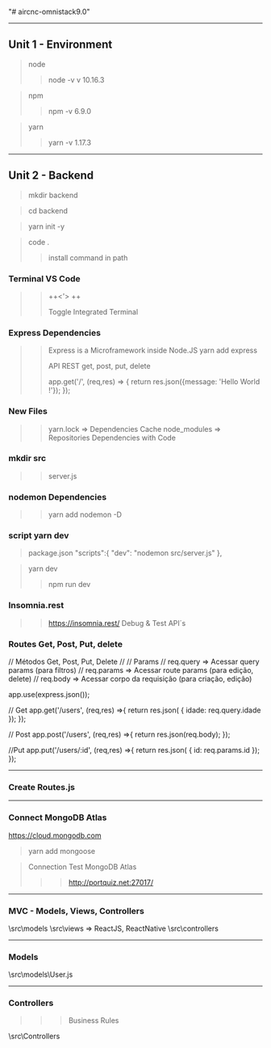 "# aircnc-omnistack9.0"

---
## Unit 1 - Environment

> node
>> node -v
>> v 10.16.3

> npm
>> npm -v
>> 6.9.0

> yarn
>> yarn -v
>> 1.17.3

---
## Unit 2 - Backend

> mkdir backend

> cd backend

> yarn init -y

> code .
>> install command in path

### Terminal VS Code
>> <CTRL>+<SHIFT>+<'>
>> <CTRL>+<SHIFT>+<p>
>> Toggle Integrated Terminal


### Express Dependencies
>> Express is a Microframework inside Node.JS
>>yarn add express
>>
>> API REST
>> get, post, put, delete
>>
>> app.get('/', (req,res) => {
  return res.json({message: 'Hello World !'});
});

### New Files
>> yarn.lock => Dependencies Cache
>> node_modules => Repositories Dependencies with Code


### mkdir src
>> server.js


### nodemon Dependencies
>> yarn add nodemon -D


### script yarn dev

> package.json
"scripts":{
   "dev": "nodemon src/server.js"
 },

> yarn dev
>> npm run dev


### Insomnia.rest
>> https://insomnia.rest/
>> Debug & Test API´s


### Routes Get, Post, Put, delete
// Métodos Get, Post, Put, Delete
//
// Params
// req.query  => Acessar query params (para filtros)
// req.params => Acessar route params (para edição, delete)
// req.body   => Acessar corpo da requisição (para criação, edição)

app.use(express.json());

// Get
app.get('/users', (req,res) =>{
  return res.json( { idade: req.query.idade });
});

// Post
app.post('/users', (req,res) =>{
  return res.json(req.body);
});

//Put
app.put('/users/:id', (req,res) =>{
  return res.json( { id: req.params.id });
});


---

### Create Routes.js



---

### Connect MongoDB Atlas

https://cloud.mongodb.com

> yarn add mongoose

> Connection Test MongoDB Atlas
>>> http://portquiz.net:27017/


---

### MVC - Models, Views, Controllers


\src\models
\src\views => ReactJS, ReactNative
\src\controllers



---

### Models

\src\models\User.js



---

### Controllers

>>> Business Rules

\src\Controllers
